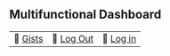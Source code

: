 ## Multifunctional Dashboard

|                                                   |                                                   |                                                   |
| :----------------------------------------------:  | :----------------------------------------------:  | :----------------------------------------------:  |
| 📑 [Gists](https://gist.github.com/wookiefriseur) |  🏃 [Log Out](https://github.com/logout)         |  🔑  [Log in](https://github.com/login)      |

